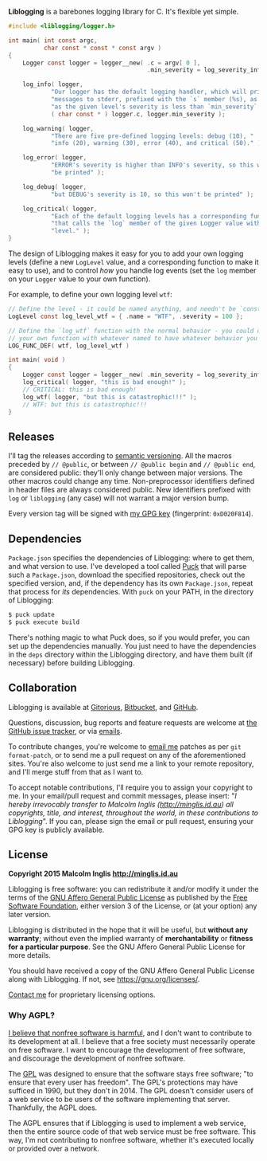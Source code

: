 **Liblogging** is a barebones logging library for C. It's flexible yet simple.

``` c
#include <liblogging/logger.h>

int main( int const argc,
          char const * const * const argv )
{
    Logger const logger = logger__new( .c = argv[ 0 ],
                                       .min_severity = log_severity_info );

    log_info( logger,
            "Our logger has the default logging handler, which will print "
            "messages to stderr, prefixed with the `s` member (%s), as long "
            "as the given level's severity is less than `min_severity`: %u",
            ( char const * ) logger.c, logger.min_severity );

    log_warning( logger,
            "There are five pre-defined logging levels: debug (10), "
            "info (20), warning (30), error (40), and critical (50)." );

    log_error( logger,
            "ERROR's severity is higher than INFO's severity, so this will "
            "be printed" );

    log_debug( logger,
            "but DEBUG's severity is 10, so this won't be printed" );

    log_critical( logger,
            "Each of the default logging levels has a corresponding function "
            "that calls the `log` member of the given Logger value with that "
            "level." );
}
```

The design of Liblogging makes it easy for you to add your own logging levels (define a new `LogLevel` value, and a corresponding function to make it easy to use), and to control *how* you handle log events (set the `log` member on your `Logger` value to your own function).

For example, to define your own logging level `wtf`:

``` c
// Define the level - it could be named anything, and needn't be `const`:
LogLevel const log_level_wtf = { .name = "WTF", .severity = 100 };

// Define the `log_wtf` function with the normal behavior - you could define
// your own function with whatever named to have whatever behavior you want:
LOG_FUNC_DEF( wtf, log_level_wtf )

int main( void )
{
    Logger const logger = logger__new( .min_severity = log_severity_info );
    log_critical( logger, "this is bad enough!" );
    // CRITICAL: this is bad enough!
    log_wtf( logger, "but this is catastrophic!!!" );
    // WTF: but this is catastrophic!!!
}
```


## Releases

I'll tag the releases according to [semantic versioning](http://semver.org/spec/v2.0.0.html). All the macros preceded by `// @public`, or between `// @public begin` and `// @public end`, are considered public: they'll only change between major versions. The other macros could change any time. Non-preprocessor identifiers defined in header files are always considered public. New identifiers prefixed with `log` or `liblogging` (any case) will not warrant a major version bump.

Every version tag will be signed with [my GPG key](http://pool.sks-keyservers.net/pks/lookup?op=vindex&search=0xD020F814) (fingerprint: `0xD020F814`).


## Dependencies

`Package.json` specifies the dependencies of Liblogging: where to get them, and what version to use. I've developed a tool called [Puck](https://gitorious.org/mcinglis/puck) that will parse such a `Package.json`, download the specified repositories, check out the specified version, and, if the dependency has its own `Package.json`, repeat that process for *its* dependencies. With `puck` on your PATH, in the directory of Liblogging:

``` sh
$ puck update
$ puck execute build
```

There's nothing magic to what Puck does, so if you would prefer, you can set up the dependencies manually. You just need to have the dependencies in the `deps` directory within the Liblogging directory, and have them built (if necessary) before building Liblogging.


## Collaboration

Liblogging is available at [Gitorious](https://gitorious.org/mcinglis/liblogging), [Bitbucket](https://bitbucket.org/mcinglis/liblogging), and [GitHub](https://github.com/mcinglis/liblogging).

Questions, discussion, bug reports and feature requests are welcome at [the GitHub issue tracker](https://github.com/mcinglis/liblogging/issues), or via [emails](mailto:me@minglis.id.au).

To contribute changes, you're welcome to [email me](mailto:me@minglis.id.au) patches as per `git format-patch`, or to send me a pull request on any of the aforementioned sites. You're also welcome to just send me a link to your remote repository, and I'll merge stuff from that as I want to.

To accept notable contributions, I'll require you to assign your copyright to me. In your email/pull request and commit messages, please insert: "*I hereby irrevocably transfer to Malcolm Inglis (http://minglis.id.au) all copyrights, title, and interest, throughout the world, in these contributions to Liblogging*". If you can, please sign the email or pull request, ensuring your GPG key is publicly available.


## License

**Copyright 2015 Malcolm Inglis <http://minglis.id.au>**

Liblogging is free software: you can redistribute it and/or modify it under the terms of the [GNU Affero General Public License](https://gnu.org/licenses/agpl.html) as published by the [Free Software Foundation](https://fsf.org), either version 3 of the License, or (at your option) any later version.

Liblogging is distributed in the hope that it will be useful, but **without any warranty**; without even the implied warranty of **merchantability** or **fitness for a particular purpose**. See the GNU Affero General Public License for more details.

You should have received a copy of the GNU Affero General Public License along with Liblogging. If not, see <https://gnu.org/licenses/>.

[Contact me](mailto:me@minglis.id.au) for proprietary licensing options.

### Why AGPL?

[I believe that nonfree software is harmful](http://minglis.id.au/blog/2014/04/09/free-software-free-society.html), and I don't want to contribute to its development at all. I believe that a free society must necessarily operate on free software. I want to encourage the development of free software, and discourage the development of nonfree software.

The [GPL](https://gnu.org/licenses/gpl.html) was designed to ensure that the software stays free software; "to ensure that every user has freedom". The GPL's protections may have sufficed in 1990, but they don't in 2014. The GPL doesn't consider users of a web service to be users of the software implementing that server. Thankfully, the AGPL does.

The AGPL ensures that if Liblogging is used to implement a web service, then the entire source code of that web service must be free software. This way, I'm not contributing to nonfree software, whether it's executed locally or provided over a network.


